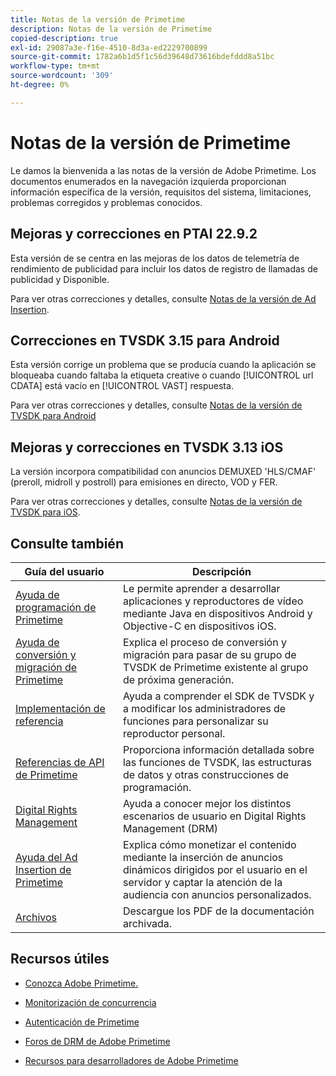```yaml
---
title: Notas de la versión de Primetime
description: Notas de la versión de Primetime
copied-description: true
exl-id: 29087a3e-f16e-4510-8d3a-ed2229700899
source-git-commit: 1782a6b1d5f1c56d39648d73616bdefddd8a51bc
workflow-type: tm+mt
source-wordcount: '309'
ht-degree: 0%

---
```


# Notas de la versión de Primetime

Le damos la bienvenida a las notas de la versión de Adobe Primetime. Los documentos enumerados en la navegación izquierda proporcionan información específica de la versión, requisitos del sistema, limitaciones, problemas corregidos y problemas conocidos.

## Mejoras y correcciones en PTAI 22.9.2

Esta versión de se centra en las mejoras de los datos de telemetría de rendimiento de publicidad para incluir los datos de registro de llamadas de publicidad y Disponible.

Para ver otras correcciones y detalles, consulte [Notas de la versión de Ad Insertion](/help/release-notes/ptai-22x-release-notes.md).

## Correcciones en TVSDK 3.15 para Android

Esta versión corrige un problema que se producía cuando la aplicación se bloqueaba cuando faltaba la etiqueta creative o cuando [!UICONTROL url CDATA] está vacío en [!UICONTROL VAST] respuesta.

Para ver otras correcciones y detalles, consulte [Notas de la versión de TVSDK para Android](/help/release-notes/tvsdk-3x-android.md)

## Mejoras y correcciones en TVSDK 3.13 iOS

La versión incorpora compatibilidad con anuncios DEMUXED &#39;HLS/CMAF&#39; (preroll, midroll y postroll) para emisiones en directo, VOD y FER.

Para ver otras correcciones y detalles, consulte [Notas de la versión de TVSDK para iOS](../release-notes/tvsdk-3x-ios.md).

## Consulte también

| Guía del usuario | Descripción |
|--- |--- |
| [Ayuda de programación de Primetime](/help/programming/home.md) | Le permite aprender a desarrollar aplicaciones y reproductores de vídeo mediante Java en dispositivos Android y Objective-C en dispositivos iOS. |
| [Ayuda de conversión y migración de Primetime](/help/migration-guides/home.md) | Explica el proceso de conversión y migración para pasar de su grupo de TVSDK de Primetime existente al grupo de próxima generación. |
| [Implementación de referencia](/help/android-reference-implementation/home.md) | Ayuda a comprender el SDK de TVSDK y a modificar los administradores de funciones para personalizar su reproductor personal. |
| [Referencias de API de Primetime](/help/reference/api-references.md) | Proporciona información detallada sobre las funciones de TVSDK, las estructuras de datos y otras construcciones de programación. |
| [Digital Rights Management](/help/digital-rights-management/home.md) | Ayuda a conocer mejor los distintos escenarios de usuario en Digital Rights Management (DRM) |
| [Ayuda del Ad Insertion de Primetime](/help/primetime-ad-insertion/home.md) | Explica cómo monetizar el contenido mediante la inserción de anuncios dinámicos dirigidos por el usuario en el servidor y captar la atención de la audiencia con anuncios personalizados. |
| [Archivos](https://helpx.adobe.com/primetime/archives.html) | Descargue los PDF de la documentación archivada. |

## Recursos útiles

* [Conozca Adobe Primetime.](https://www.adobe.com/in/marketing/primetime.html)

* [Monitorización de concurrencia](https://tve.helpdocsonline.com/concurrency-monitoring-introduction)

* [Autenticación de Primetime](https://tve.helpdocsonline.com/home)

* [Foros de DRM de Adobe Primetime](https://forums.adobe.com/community/adobe_access)

* [Recursos para desarrolladores de Adobe Primetime](https://www.adobe.com/devnet/primetime.html)
